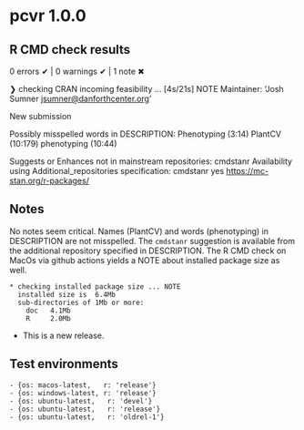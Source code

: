 # pcvr 1.0.0

## R CMD check results

0 errors ✔ | 0 warnings ✔ | 1 note ✖

❯ checking CRAN incoming feasibility ... [4s/21s] NOTE
  Maintainer: ‘Josh Sumner <jsumner@danforthcenter.org>’
  
  New submission
  
  Possibly misspelled words in DESCRIPTION:
    Phenotyping (3:14)
    PlantCV (10:179)
    phenotyping (10:44)
  
  Suggests or Enhances not in mainstream repositories:
    cmdstanr
  Availability using Additional_repositories specification:
    cmdstanr   yes   https://mc-stan.org/r-packages/

## Notes

No notes seem critical.
Names (PlantCV) and words (phenotyping) in DESCRIPTION are not misspelled.
The `cmdstanr` suggestion is available from the additional repository specified in DESCRIPTION.
The R CMD check on MacOs via github actions yields a NOTE about installed package size as well.

```
* checking installed package size ... NOTE
  installed size is  6.4Mb
  sub-directories of 1Mb or more:
    doc   4.1Mb
    R     2.0Mb
```

* This is a new release.

## Test environments

```
- {os: macos-latest,   r: 'release'}
- {os: windows-latest, r: 'release'}
- {os: ubuntu-latest,   r: 'devel'}
- {os: ubuntu-latest,   r: 'release'}
- {os: ubuntu-latest,   r: 'oldrel-1'}
```
